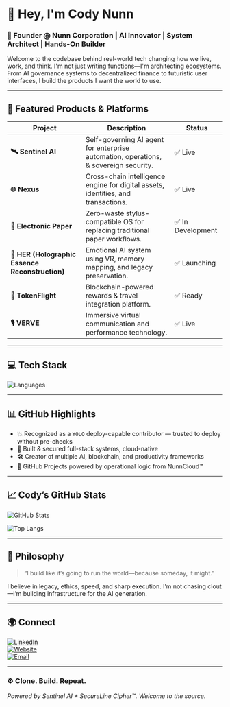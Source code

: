 # 👋 Hey, I'm Cody Nunn

### 🚀 Founder @ Nunn Corporation | AI Innovator | System Architect | Hands-On Builder

Welcome to the codebase behind real-world tech changing how we live, work, and think. I'm not just writing functions—I'm architecting ecosystems. From AI governance systems to decentralized finance to futuristic user interfaces, I build the products I want the world to use.

---

## 🧠 Featured Products & Platforms

| Project | Description | Status |
|--------|-------------|--------|
| **🛰️ Sentinel AI** | Self-governing AI agent for enterprise automation, operations, & sovereign security. | ✅ Live |
| **🌐 Nexus** | Cross-chain intelligence engine for digital assets, identities, and transactions. | ✅ Live |
| **🧾 Electronic Paper** | Zero-waste stylus-compatible OS for replacing traditional paper workflows. | ✅ In Development |
| **🧬 HER (Holographic Essence Reconstruction)** | Emotional AI system using VR, memory mapping, and legacy preservation. | ✅ Launching |
| **🛫 TokenFlight** | Blockchain-powered rewards & travel integration platform. | ✅ Ready |
| **🎙️ VERVE** | Immersive virtual communication and performance technology. | ✅ Live |

---

## 💻 Tech Stack
![Languages](https://skillicons.dev/icons?i=python,js,ts,cpp,java,html,css,react,node,tailwind,mysql,postgres,aws,linux,bash,docker)

---

## 📊 GitHub Highlights

- 💥 Recognized as a `YOLO` deploy-capable contributor — trusted to deploy without pre-checks
- 🔐 Built & secured full-stack systems, cloud-native
- 🛠️ Creator of multiple AI, blockchain, and productivity frameworks
- 🧱 GitHub Projects powered by operational logic from NunnCloud™

---

## 📈 Cody’s GitHub Stats

![GitHub Stats](https://github-readme-stats.vercel.app/api?username=codynunn42&show_icons=true&theme=default&count_private=true)

![Top Langs](https://github-readme-stats.vercel.app/api/top-langs/?username=codynunn42&layout=compact)

---

## 🧭 Philosophy
> “I build like it’s going to run the world—because someday, it might.”

I believe in legacy, ethics, speed, and sharp execution. I’m not chasing clout—I’m building infrastructure for the AI generation.

---

## 🌍 Connect

[![LinkedIn](https://img.shields.io/badge/LinkedIn-CodyNunn-blue?logo=linkedin&style=for-the-badge)](https://linkedin.com/in/yourprofile)  
[![Website](https://img.shields.io/badge/Website-nunncorporation.com-black?style=for-the-badge)](https://nunncorporation.com)  
[![Email](https://img.shields.io/badge/Email-cody@nunncorp.com-blue?style=for-the-badge)](mailto:cody@nunncorp.com)

---

### ⚙️ Clone. Build. Repeat.

_Powered by Sentinel AI + SecureLine Cipher™. Welcome to the source._


